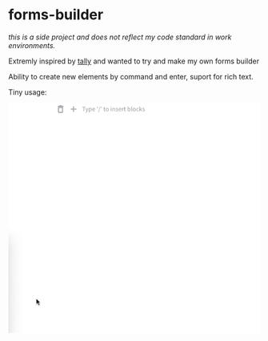 # forms-builder

_this is a side project and does not reflect my code standard in work environments._

Extremly inspired by [tally](https://tally.so/create) and wanted to try and make my own forms builder

Ability to create new elements by command and enter, suport for rich text.

Tiny usage:

<img src="https://github.com/richie-south/forms-builder-command/blob/main/media/usage.gif" width="600" />
